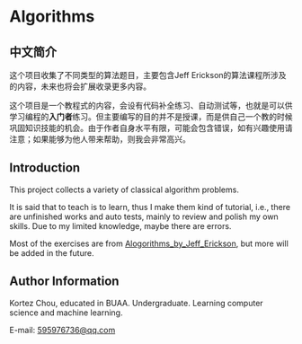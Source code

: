 # Algorithms

## 中文简介
这个项目收集了不同类型的算法题目，主要包含Jeff Erickson的算法课程所涉及的内容，未来也将会扩展收录更多内容。

这个项目是一个教程式的内容，会设有代码补全练习、自动测试等，也就是可以供学习编程的**入门者**练习。但主要编写的目的并不是授课，而是供自己一个教的时候巩固知识技能的机会。由于作者自身水平有限，可能会包含错误，如有兴趣使用请注意；如果能够为他人带来帮助，则我会非常高兴。

## Introduction
This project collects a variety of classical algorithm problems.

It is said that to teach is to learn, thus I make them kind of tutorial, i.e., there are unfinished works and auto tests, mainly to review and polish my own skills. Due to my limited knowledge, maybe there are errors.

Most of the exercises are from [Alogorithms_by_Jeff_Erickson]('http://jeffe.cs.illinois.edu/teaching/algorithms/'), but more will be added in the future.

## Author Information
Kortez Chou, educated in BUAA. Undergraduate. Learning computer science and machine learning.

E-mail: 595976736@qq.com